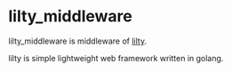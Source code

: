 # lilty_middleware

lilty_middleware is middleware of [lilty](https://github.com/hlts2/lilty).

lilty is simple lightweight web framework written in golang.
